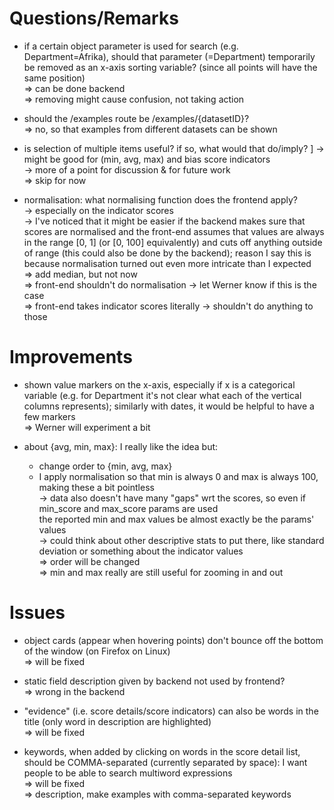 # Questions/Remarks

 - if a certain object parameter is used for search (e.g. Department=Afrika), should that parameter (=Department) 
 temporarily be removed as an x-axis sorting variable? (since all points will have the same position)  
  => can be done backend  
  => removing might cause confusion, not taking action
  

 - should the /examples route be /examples/{datasetID}?  
   => no, so that examples from different datasets can be shown

 - is selection of multiple items useful? if so, what would that do/imply?  ]
   -> might be good for (min, avg, max) and bias score indicators  
   -> more of a point for discussion & for future work  
   => skip for now

 - normalisation: what normalising function does the frontend apply?  
   -> especially on the indicator scores  
   -> I've noticed that it might be easier if the backend makes sure that scores are normalised and the
      front-end assumes that values are always in the range [0, 1] (or [0, 100] equivalently) and cuts off anything
      outside of range (this could also be done by the backend); reason I say this is because normalisation turned
      out even more intricate than I expected  
   => add median, but not now  
   => front-end shouldn't do normalisation -> let Werner know if this is the case    
   => front-end takes indicator scores literally -> shouldn't do anything to those 

# Improvements

 - shown value markers on the x-axis, especially if x is a categorical variable (e.g. for Department it's not clear
   what each of the vertical columns represents); similarly with dates, it would be helpful to have a few markers  
   => Werner will experiment a bit
   
 - about {avg, min, max}: I really like the idea but:
    - change order to {min, avg, max}  
    - I apply normalisation so that min is always 0 and max is always 100, making these a bit pointless     
      -> data also doesn't have many "gaps" wrt the scores, so even if min_score and max_score params are used  
         the reported min and max values be almost exactly be the params' values  
      -> could think about other descriptive stats to put there, like standard deviation or something
         about the indicator values  
    => order will be changed  
    => min and max really are still useful for zooming in and out   




# Issues

 - object cards (appear when hovering points) don't bounce off the bottom of the window (on Firefox on Linux)  
   => will be fixed

 - static field description given by backend not used by frontend?  
   => wrong in the backend

 - "evidence" (i.e. score details/score indicators) can also be words in the title (only word in description
   are highlighted)  
   => will be fixed

 - keywords, when added by clicking on words in the score detail list, should be COMMA-separated 
   (currently separated by space): I want people to be able to search multiword expressions  
   => will be fixed  
   =>  description, make examples with comma-separated keywords
